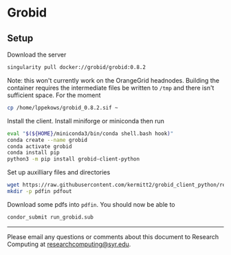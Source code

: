 # Grobid

## Setup

Download the server

```bash
singularity pull docker://grobid/grobid:0.8.2
```

Note: this won't currently work on the OrangeGrid headnodes.  Building the container requires the intermediate
files be written to `/tmp` and there isn't sufficient space.  For the moment

```bash
cp /home/lppekows/grobid_0.8.2.sif ~
```


Install the client.  Install miniforge or miniconda then run

```bash
eval "$(${HOME}/miniconda3/bin/conda shell.bash hook)"
conda create --name grobid
conda activate grobid
conda install pip
python3 -m pip install grobid-client-python
```

Set up auxilliary files and directories

```bash
wget https://raw.githubusercontent.com/kermitt2/grobid_client_python/refs/heads/master/config.json
mkdir -p pdfin pdfout
```

Download some pdfs into `pdfin`.  You should now be able to

```bash
condor_submit run_grobid.sub
```

---
Please email any questions or comments about this document to Research Computing at [researchcomputing@syr.edu](mailto:researchcomputing@syr.edu).

